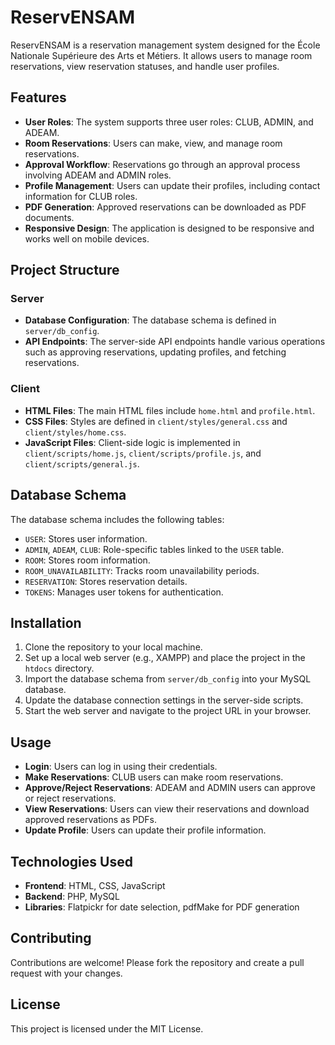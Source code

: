 # ReservENSAM

ReservENSAM is a reservation management system designed for the École Nationale Supérieure des Arts et Métiers. It allows users to manage room reservations, view reservation statuses, and handle user profiles.

## Features

- **User Roles**: The system supports three user roles: CLUB, ADMIN, and ADEAM.
- **Room Reservations**: Users can make, view, and manage room reservations.
- **Approval Workflow**: Reservations go through an approval process involving ADEAM and ADMIN roles.
- **Profile Management**: Users can update their profiles, including contact information for CLUB roles.
- **PDF Generation**: Approved reservations can be downloaded as PDF documents.
- **Responsive Design**: The application is designed to be responsive and works well on mobile devices.

## Project Structure

### Server

- **Database Configuration**: The database schema is defined in `server/db_config`.
- **API Endpoints**: The server-side API endpoints handle various operations such as approving reservations, updating profiles, and fetching reservations.

### Client

- **HTML Files**: The main HTML files include `home.html` and `profile.html`.
- **CSS Files**: Styles are defined in `client/styles/general.css` and `client/styles/home.css`.
- **JavaScript Files**: Client-side logic is implemented in `client/scripts/home.js`, `client/scripts/profile.js`, and `client/scripts/general.js`.

## Database Schema

The database schema includes the following tables:

- `USER`: Stores user information.
- `ADMIN`, `ADEAM`, `CLUB`: Role-specific tables linked to the `USER` table.
- `ROOM`: Stores room information.
- `ROOM_UNAVAILABILITY`: Tracks room unavailability periods.
- `RESERVATION`: Stores reservation details.
- `TOKENS`: Manages user tokens for authentication.

## Installation

1. Clone the repository to your local machine.
2. Set up a local web server (e.g., XAMPP) and place the project in the `htdocs` directory.
3. Import the database schema from `server/db_config` into your MySQL database.
4. Update the database connection settings in the server-side scripts.
5. Start the web server and navigate to the project URL in your browser.

## Usage

- **Login**: Users can log in using their credentials.
- **Make Reservations**: CLUB users can make room reservations.
- **Approve/Reject Reservations**: ADEAM and ADMIN users can approve or reject reservations.
- **View Reservations**: Users can view their reservations and download approved reservations as PDFs.
- **Update Profile**: Users can update their profile information.

## Technologies Used

- **Frontend**: HTML, CSS, JavaScript
- **Backend**: PHP, MySQL
- **Libraries**: Flatpickr for date selection, pdfMake for PDF generation

## Contributing

Contributions are welcome! Please fork the repository and create a pull request with your changes.

## License

This project is licensed under the MIT License.